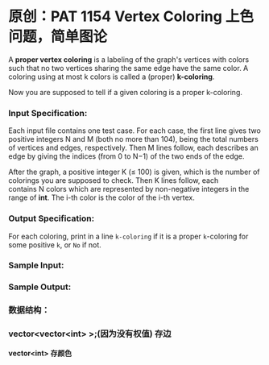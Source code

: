 # 原创：PAT 1154 Vertex Coloring 上色问题，简单图论

A **proper vertex coloring** is a labeling of the graph's vertices with colors such that no two vertices sharing the same edge have the same color. A coloring using at most k colors is called a (proper) **k-coloring**.

Now you are supposed to tell if a given coloring is a proper k-coloring.

### Input Specification:

Each input file contains one test case. For each case, the first line gives two positive integers N and M (both no more than 10​4​​), being the total numbers of vertices and edges, respectively. Then M lines follow, each describes an edge by giving the indices (from 0 to N−1) of the two ends of the edge.

After the graph, a positive integer K (≤ 100) is given, which is the number of colorings you are supposed to check. Then K lines follow, each contains N colors which are represented by non-negative integers in the range of **int**. The i-th color is the color of the i-th vertex.

### Output Specification:

For each coloring, print in a line `k-coloring` if it is a proper `k`-coloring for some positive `k`, or `No` if not.

### Sample Input:

### Sample Output:

### 数据结构：

### vector&lt;vector&lt;int&gt; &gt;;(因为没有权值) **存边**

**vector&lt;int&gt; 存颜色**

 
